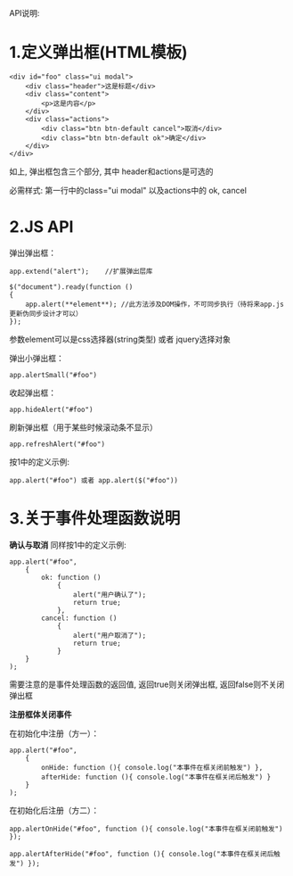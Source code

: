 API说明:

# 1.定义弹出框(HTML模板)


	<div id="foo" class="ui modal">
		<div class="header">这是标题</div>
		<div class="content">
			<p>这是内容</p>
		</div>
		<div class="actions">
			<div class="btn btn-default cancel">取消</div>
			<div class="btn btn-default ok">确定</div>
		</div>
	</div>


如上, 弹出框包含三个部分, 其中 header和actions是可选的

必需样式: 第一行中的class="ui modal" 以及actions中的 ok, cancel

# 2.JS API

弹出弹出框：

	app.extend("alert");	//扩展弹出层库

	$("document").ready(function ()
	{
		app.alert(**element**);	//此方法涉及DOM操作，不可同步执行（待将来app.js更新伪同步设计才可以）
	});

参数element可以是css选择器(string类型) 或者 jquery选择对象

弹出小弹出框：

	app.alertSmall("#foo")

收起弹出框：

	app.hideAlert("#foo")

刷新弹出框（用于某些时候滚动条不显示）

	app.refreshAlert("#foo")

按1中的定义示例:

	app.alert("#foo") 或者 app.alert($("#foo"))

# 3.关于事件处理函数说明

**确认与取消**
同样按1中的定义示例:


	app.alert("#foo",
		{
			ok: function ()
				{
					alert("用户确认了");
					return true;
				},
			cancel: function ()
				{
					alert("用户取消了");
					return true;
				}
		}
	);
需要注意的是事件处理函数的返回值, 返回true则关闭弹出框, 返回false则不关闭弹出框 

**注册框体关闭事件**

在初始化中注册（方一）：

	app.alert("#foo",
		{
			onHide: function (){ console.log("本事件在框关闭前触发") },
			afterHide: function (){ console.log("本事件在框关闭后触发") }
		}
	);

在初始化后注册（方二）：

	app.alertOnHide("#foo", function (){ console.log("本事件在框关闭前触发") });

	app.alertAfterHide("#foo", function (){ console.log("本事件在框关闭后触发") });